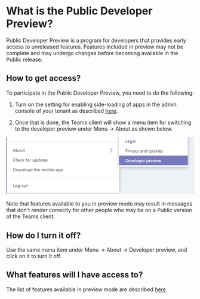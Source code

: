 # What is the Public Developer Preview?

Public Developer Preview is a program for developers that provides early access to unreleased features. Features included in preview may not be complete and may undergo changes before becoming available in the Public release. 

## How to get access?
To participate in the Public Developer Preview, you need to do the following: 

1.	Turn on the setting for enabling side-loading of apps in the admin console of your tenant as described [here](setup.md#enable-sideloading-of-apps-for-microsoft-teams).

2.	Once that is done, the Teams client will show a menu item for switching to the developer preview under Menu -> About as shown below.

![Developer preview setting](images/publicpreview.PNG)
 
Note that features available to you in preview mode may result in messages that don't render correctly for other people who may be on a Public version of the Teams client.

## How do I turn it off?
Use the same menu item under Menu -> About -> Developer preview, and click on it to turn it off.

## What features will I have access to? 
The list of features available in preview mode are described [here](previewfeatures.md).

